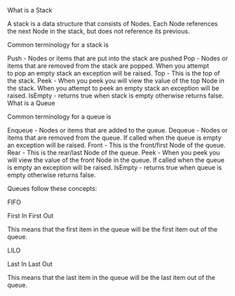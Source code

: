 What is a Stack

A stack is a data structure that consists of Nodes. Each Node references the next Node in the stack, but does not reference its previous.

Common terminology for a stack is

Push - Nodes or items that are put into the stack are pushed
Pop - Nodes or items that are removed from the stack are popped. When you attempt to pop an empty stack an exception will be raised.
Top - This is the top of the stack.
Peek - When you peek you will view the value of the top Node in the stack. When you attempt to peek an empty stack an exception will be raised.
IsEmpty - returns true when stack is empty otherwise returns false.
What is a Queue

Common terminology for a queue is

Enqueue - Nodes or items that are added to the queue.
Dequeue - Nodes or items that are removed from the queue. If called when the queue is empty an exception will be raised.
Front - This is the front/first Node of the queue.
Rear - This is the rear/last Node of the queue.
Peek - When you peek you will view the value of the front Node in the queue. If called when the queue is empty an exception will be raised.
IsEmpty - returns true when queue is empty otherwise returns false.

Queues follow these concepts:

FIFO

First In First Out

This means that the first item in the queue will be the first item out of the queue.

LILO

Last In Last Out

This means that the last item in the queue will be the last item out of the queue.